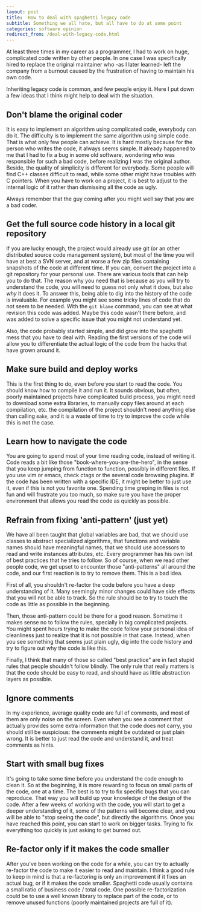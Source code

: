 ```yaml
---
layout: post
title:  How to deal with spaghetti legacy code
subtitle: Something we all hate, but all have to do at some point
categories: software opinion
redirect_from: /deal-with-legacy-code.html
---
```


At least three times in my career as a programmer, I had to work on huge,
complicated code written by other people.  In one case I was specifically
hired to replace the original maintainer who -as I later learned- left the
company from a burnout caused by the frustration of having to maintain his own
code.

Inheriting legacy code is common, and few people enjoy it.  Here I put down a
few ideas that I think might help to deal with the situation.


## Don't blame the original coder

It is easy to implement an algorithm using complicated code, everybody can do
it.  The difficulty is to implement the same algorithm using simple code.  That
is what only few people can achieve.  It is hard mostly because for the person
who writes the code, it always seems simple.  It already happened to me that I
had to fix a bug in some old software, wondering who was responsible for such a
bad code, before realizing I was the original author.  Beside, the quality of
simplicity is different for everybody.  Some people will find C++ classes
difficult to read, while some other might have troubles with C pointers.  When
you have to work on a project, it is best to adjust to the internal logic of it
rather than dismissing all the code as ugly.

Always remember that the guy coming after you might well say that *you* are a
bad coder.



## Get the full source code history in a local git repository

If you are lucky enough, the project would already use git (or an other
distributed source code management system), but most of the time you will have
at best a SVN server, and at worse a few zip files containing snapshots of the
code at different time.  If you can, convert the project into a git repository
for your personal use.  There are various tools that can help you to do that.
The reason why you need that is because as you will try to understand the code,
you will need to guess not only what it does, but also _why_ it does it.  To
answer this, being able to dig into the history of the code is invaluable.  For
example you might see some tricky lines of code that do not seem to be needed.
With the `git blame` command, you can see at what revision this code was added.
Maybe this code wasn't there before, and was added to solve a specific issue
that you might not understand yet.

Also, the code probably started simple, and did grow into the spaghetti mess
that you have to deal with.  Reading the first versions of the code will allow
you to differentiate the actual logic of the code from the hacks that have
grown around it.


## Make sure build and deploy works

This is the first thing to do, even before you start to read the code.  You
should know how to compile it and run it.  It sounds obvious, but often, poorly
maintained projects have complicated build process, you might need to download
some extra libraries, to manually copy files around at each compilation, etc.
the compilation of the project shouldn't need anything else than calling
`make`, and it is a waste of time to try to improve the code while this is not
the case.


## Learn how to navigate the code

You are going to spend most of your time reading code, instead of writing it.
Code reads a bit like those "book-where-you-are-the-hero", in the sense that
you keep jumping from function to function, possibly in different files.  If
you use vim or emacs, check ctags or the several code browsing plugins.  If the
code has been written with a specific IDE, it might be better to just use it,
even if this is not you favorite one.  Spending time greping in files is not
fun and will frustrate you too much, so make sure you have the proper
environment that allows you read the code as quickly as possible.


## Refrain from fixing 'anti-pattern' (just yet)

We have all been taught that global variables are bad, that we should use
classes to abstract specialized algorithms, that functions and variable names
should have meaningful names, that we should use accessors to read and write
instances attributes, etc.  Every programmer has his own list of best practices
that he tries to follow.  So of course, when we read other people code, we get
upset to encounter those "anti-patterns" all around the code, and our first
reaction is to try to remove them.  This is a bad idea.

First of all, you shouldn't re-factor the code before you have a deep
understanding of it.  Many seemingly minor changes could have side effects that
you will not be able to track.  So the rule should be to try to touch the code
as little as possible in the beginning.

Then, those anti-pattern could be there for a good reason.  Sometime it makes
sense no to follow the rules, specially in big complicated projects.  You might
spent hours trying to make the code follow your personal idea of cleanliness
just to realize that it is not possible in that case.  Instead, when you see
something that seems just plain ugly, dig into the code history and try to
figure out why the code is like this.

Finally, I think that many of those so called "best practice" are in fact
stupid rules that people shouldn't follow blindly.  The only rule that really
matters is that the code should be easy to read, and should have as little
abstraction layers as possible.


## Ignore comments

In my experience, average quality code are full of comments, and most of them
are only noise on the screen.  Even when you see a comment that actually
provides some extra information that the code does not carry, you should still
be suspicious: the comments might be outdated or just plain wrong.  It is
better to just read the code and understand it, and treat comments as hints.


## Start with small bug fixes

It's going to take some time before you understand the code enough to clean it.
So at the beginning, it is more rewarding to focus on small parts of the code,
one at a time.  The best is to try to fix specific bugs that you can reproduce.
That way you will build up your knowledge of the design of the code.  After a
few weeks of working with the code, you will start to get a deeper
understanding of it, some of the patterns will become clear, and you will be
able to "stop seeing the code", but directly the algorithms.  Once you have
reached this point, you can start to work on bigger tasks.  Trying to fix
everything too quickly is just asking to get burned out.


## Re-factor only if it makes the code smaller

After you've been working on the code for a while, you can try to actually
re-factor the code to make it easier to read and maintain.  I think a good rule
to keep in mind is that a re-factoring is only an improvement if it fixes an
actual bug, or if it makes the code smaller.  Spaghetti code usually contains a
small ratio of business code / total code.  One possible re-factorization could
be to use a well known library to replace part of the code, or to remove unused
functions (poorly maintained projects are full of it).

